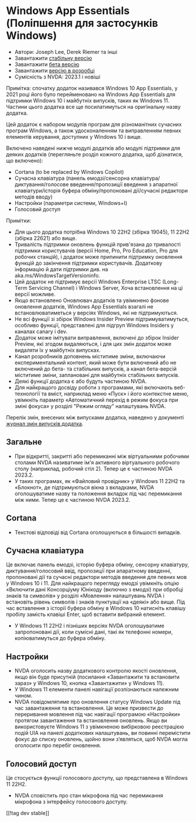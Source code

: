 # Windows App Essentials (Поліпшення для застосунків Windows) #

* Автори: Joseph Lee, Derek Riemer та інші
* Завантажити [стабільну версію][1]
* Завантажити [бета версію][2]
* Завантажити [версію в розробці][3]
* Сумісність з NVDA: 2023.1 і новіші

Примітка: спочатку додаток називався Windows 10 App Essentials, у 2021 році
його було перейменовано на Windows App Essentials для підтримки Windows 10 і
майбутніх випусків, таких як Windows 11. Частини цього додатка все ще
посилатимуться на оригінальну назву додатка.

Цей додаток є набором модулів програм для різноманітних сучасних програм
Windows, а також удосконаленням та виправленням певних елементів керування,
доступних у Windows 10 і вище.

Включено наведені нижче модулі додатків або модулі підтримки для деяких
додатків (перегляньте розділ кожного додатка, щоб дізнатися, що включено):

* Cortana (to be replaced by Windows Copilot)
* Сучасна клавіатура (панель емодзі/сенсорна клавіатура/диктування/голосове
  введення/пропозиції введення з апаратної клавіатури/історія буфера
  обміну/пропоновані дії/сучасні редактори методів вводу)
* Настройки (параметри системи, Windows+I)
* Голосовий доступ

Примітки:

* Для цього додатка потрібна Windows 10 22H2 (збірка 19045), 11 22H2 (збірка
  22621) або вище.
* Тривалість підтримки оновлень функцій прив'язана до тривалості підтримки
  користувачів (версії Home, Pro, Pro Education, Pro для робочих станцій), і
  додаток може припинити підтримку оновлення функцій до закінчення підтримки
  користувачів. Додаткову інформацію й дати підтримки див. на
  aka.ms/WindowsTargetVersioninfo.
* Цей додаток не підтримує версії Windows Enterprise LTSC (Long-Term
  Servicing Channel) і Windows Server, Хоча встановлення на ці версії
  можливе.
* Якщо встановлено Оновлювач додатків та увімкнено фонове оновлення
  додатків, Windows App Essentials взагалі не встановлюватиметься у версіях
  Windows, які не підтримуються.
* Не всі функції зі збірок Windows Insider Preview підтримуватимуться,
  особливо функції, представлені для підгруп Windows Insiders у каналах
  canary і dev.
* Додаток може імітувати виправлення, включені до збірок Insider Preview,
  які згодом видаляються, і для цих змін додаток може видаляти їх у
  майбутніх випусках.
* Канал розробників доповнень міститиме зміни, включаючи експериментальний
  контент, який може бути включений або не включений до бета- та стабільних
  випусків, а канал бета-версій міститиме зміни, заплановані для майбутніх
  стабільних випусків.
* Деякі функції додатка є або будуть частиною NVDA.
* Для найкращого досвіду роботи з програмами, які включають веб-технології
  та вміст, наприклад меню «Пуск» і його контекстне меню, увімкніть параметр
  «Автоматичний перехід в режим фокуса при зміні фокуса» у розділі "Режим
  огляду" налаштувань NVDA.

Перелік змін, внесених між випусками додатка, наведено у документі [журнал
змін випусків додатка][4].

## Загальне

* При відкритті, закритті або перемиканні між віртуальними робочими столами
  NVDA називатиме ім'я активного віртуального робочого столу (наприклад,
  робочий стіл 2). Тепер це є частиною NVDA 2023.2.
* У таких програмах, як «Файловий провідник» у Windows 11 22H2 та «Блокнот»,
  де підтримуються вікна з вкладками, NVDA оголошуватиме назву та положення
  вкладок під час перемикання між ними. Тепер це є частиною NVDA 2023.2.

## Cortana

* Текстові відповіді від Cortana оголошуються в більшості випадків.

## Сучасна клавіатура

Це включає панель емодзі, історію буфера обміну, сенсорну клавіатуру,
диктування/голосовий ввід, пропозиції при апаратному введенні, пропоновані
дії та сучасні редактори методів введення для певних мов у Windows 10 і
11. Для найкращого перегляду емодзі увімкніть опцію «Включити дані
Консорціуму Юнікоду (включно з емодзі) при обробці знаків та символів» у
розділі «Мовлення» налаштувань NVDA і встановіть рівень символів і знаків
пунктуації на «деякі» або вище. Під час вставлення з історії буфера обміну в
Windows 10 натисніть клавішу пробілу замість клавіші Enter, щоб вставити
вибраний елемент.

* У Windows 11 22H2 і пізніших версіях NVDA оголошуватиме запропоновані дії,
  коли сумісні дані, такі як телефонні номери, копіюватимуться до буфера
  обміну.

## Настройки

* NVDA оголосить назву додаткового контролю якості оновлення, якщо він буде
  присутній (посилання «Завантажити та встановити зараз» у Windows 10,
  кнопка «Завантажити» у Windows 11).
* У Windows 11 елементи панелі навігації розпізнаються належним чином.
* NVDA повідомлятиме про оновлення статусу Windows Update під час
  завантаження та встановлення. Це може призвести до переривання мовлення
  під час навігації програмою «Настройки» протягом завантаження та
  встановлення оновлень. Якщо ви використовуєте Windows 11 з увімкненою
  вибірковою реєстрацією подій UIA на панелі додаткових налаштувань, ви
  повинні перемістити фокус до списку оновлень, щойно вони з’являться, щоб
  NVDA могла оголосити про перебіг оновлення.

## Голосовий доступ

Це стосується функції голосового доступу, що представлена в Windows 11 22H2.

* NVDA сповістить про стан мікрофона під час перемикання мікрофона з
  інтерфейсу голосового доступу.

[[!tag dev stable]]

[1]: https://www.nvaccess.org/addonStore/legacy?file=wintenApps

[2]: https://www.nvaccess.org/addonStore/legacy?file=wintenApps-beta

[3]: https://www.nvaccess.org/addonStore/legacy?file=wintenApps-dev

[4]: https://github.com/josephsl/wintenapps/wiki/w10changelog
